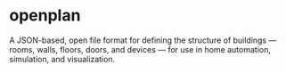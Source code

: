 # openplan
A JSON-based, open file format for defining the structure of buildings — rooms, walls, floors, doors, and devices — for use in home automation, simulation, and visualization.

